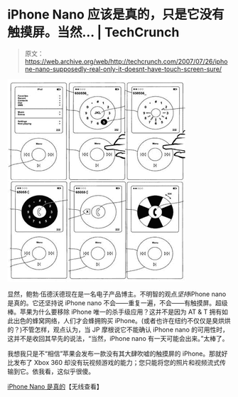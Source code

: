 # iPhone Nano 应该是真的，只是它没有触摸屏。当然… | TechCrunch

> 原文：<https://web.archive.org/web/http://techcrunch.com/2007/07/26/iphone-nano-supposedly-real-only-it-doesnt-have-touch-screen-sure/>

[![iphonenanonano.jpg](img/c2bd0c1620dee004b6b5ef1e761cbd84.png)](https://web.archive.org/web/20141117182810/http://tctechcrunch2011.files.wordpress.com/2007/07/iphonenanonano.jpg "iphonenanonano.jpg")

显然，鲍勃·伍德沃德现在是一名电子产品博主。不明智的观点*坚持*iPhone nano 是真的。它还坚持说 iPhone nano 不会——重复一遍，不会——有触摸屏。超级棒。苹果为什么要移除 iPhone 唯一的杀手级应用？这并不是因为 AT & T 拥有如此出色的蜂窝网络，人们才会蜂拥购买 iPhone。(或者也许在纽约不仅仅是臭烘烘的？)不管怎样，观点认为，当 JP 摩根说它不能确认 iPhone nano 的可用性时，这并不是收回其早先的说法，“当然，iPhone nano 有一天可能会出来。”太棒了。

我想我只是不“相信”苹果会发布一款没有其大肆吹嘘的触摸屏的 iPhone。那就好比发布了 Xbox 360 却没有玩视频游戏的能力；您只能将您的照片和视频流式传输到它。依我看，这似乎很傻。

[iPhone Nano 是真的](https://web.archive.org/web/20141117182810/http://www.unwiredview.com/2007/07/25/iphone-nano-is-real/)【无线查看】